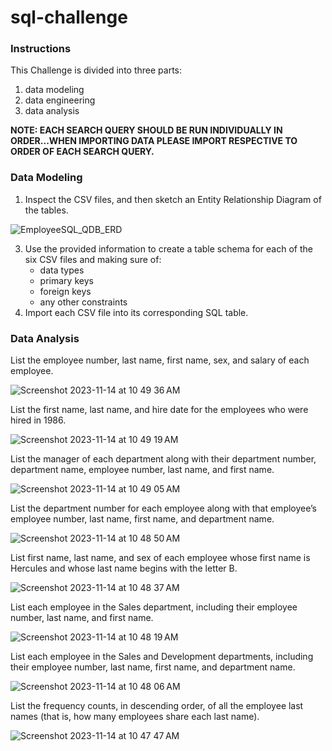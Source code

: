 # sql-challenge

### Instructions

This Challenge is divided into three parts: 
1. data modeling
2. data engineering
3. data analysis

**NOTE: EACH SEARCH QUERY SHOULD BE RUN INDIVIDUALLY IN ORDER...WHEN IMPORTING DATA PLEASE IMPORT RESPECTIVE TO ORDER OF EACH SEARCH QUERY.**

### Data Modeling

1. Inspect the CSV files, and then sketch an Entity Relationship Diagram of the tables.
   
![EmployeeSQL_QDB_ERD](https://github.com/vincehsanchez/sql-challenge/assets/141890646/a3735928-a02c-4bc2-afb4-08f3ae08751b)


3. Use the provided information to create a table schema for each of the six CSV files and making sure of:
   - data types
   - primary keys
   - foreign keys
   - any other constraints
4. Import each CSV file into its corresponding SQL table.

### Data Analysis

List the employee number, last name, first name, sex, and salary of each employee.

![Screenshot 2023-11-14 at 10 49 36 AM](https://github.com/vincehsanchez/sql-challenge/assets/141890646/2a0ef9c7-bed1-4872-96b9-ac273cd71445)

List the first name, last name, and hire date for the employees who were hired in 1986.

![Screenshot 2023-11-14 at 10 49 19 AM](https://github.com/vincehsanchez/sql-challenge/assets/141890646/cc0ea9f7-2da7-4795-8368-854576a4cb9c)

List the manager of each department along with their department number, department name, employee number, last name, and first name.

![Screenshot 2023-11-14 at 10 49 05 AM](https://github.com/vincehsanchez/sql-challenge/assets/141890646/196ba391-b46c-494f-a640-a542a24b3c2a)

List the department number for each employee along with that employee’s employee number, last name, first name, and department name.

![Screenshot 2023-11-14 at 10 48 50 AM](https://github.com/vincehsanchez/sql-challenge/assets/141890646/5d781622-9d76-474c-a823-e00f1895c940)

List first name, last name, and sex of each employee whose first name is Hercules and whose last name begins with the letter B.

![Screenshot 2023-11-14 at 10 48 37 AM](https://github.com/vincehsanchez/sql-challenge/assets/141890646/36f53a21-39bd-4c96-9811-c133ee263861)

List each employee in the Sales department, including their employee number, last name, and first name.

![Screenshot 2023-11-14 at 10 48 19 AM](https://github.com/vincehsanchez/sql-challenge/assets/141890646/708d321b-ab5c-4289-9b37-715f7e95bd39)

List each employee in the Sales and Development departments, including their employee number, last name, first name, and department name.

![Screenshot 2023-11-14 at 10 48 06 AM](https://github.com/vincehsanchez/sql-challenge/assets/141890646/45f53eed-3208-4303-8959-7df43f99ef4a)

List the frequency counts, in descending order, of all the employee last names (that is, how many employees share each last name).

![Screenshot 2023-11-14 at 10 47 47 AM](https://github.com/vincehsanchez/sql-challenge/assets/141890646/1ace5b1b-77f0-44da-a6eb-586de5c7827f)
